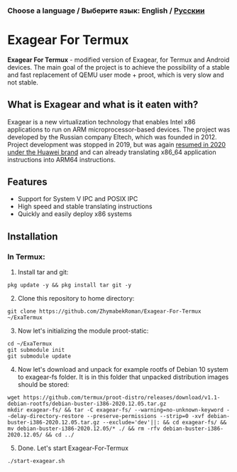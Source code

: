 ### Choose a language / Выберите язык: English / [Русскии](https://github.com/ZhymabekRoman/Exagear-For-Termux/blob/master/README-RU.md)

# Exagear For Termux
**Exagear For Termux** - modified version of Exagear, for Termux and Android devices. The main goal of the project is to achieve the possibility of a stable and fast replacement of QEMU user mode + proot, which is very slow and not stable.

## What is Exagear and what is it eaten with?
Exagear is a new virtualization technology that enables Intel x86 applications to run on ARM microprocessor-based devices. The project was developed by the Russian company Eltech, which was founded in 2012. Project development was stopped in 2019, but was again [resumed in 2020 under the Huawei brand](https://www.huaweicloud.com/kunpeng/software/exagear.html) and can already translating x86_64 application instructions into ARM64 instructions.

## Features
* Support for System V IPC and POSIX IPC
* High speed and stable translating instructions
* Quickly and easily deploy x86 systems

## Installation
### In Termux:
1) Install tar and git:
```
pkg update -y && pkg install tar git -y
```
2) Clone this repository to home directory:
```
git clone https://github.com/ZhymabekRoman/Exagear-For-Termux ~/ExaTermux
```
3) Now let's initializing the module proot-static:
```
cd ~/ExaTermux
git submodule init
git submodule update
```
4) Now let's download and unpack for example rootfs of Debian 10 system to exagear-fs folder. It is in this folder that unpacked distribution images should be stored:
```
wget https://github.com/termux/proot-distro/releases/download/v1.1-debian-rootfs/debian-buster-i386-2020.12.05.tar.gz
mkdir exagear-fs/ && tar -C exagear-fs/ --warning=no-unknown-keyword --delay-directory-restore --preserve-permissions --strip=0 -xvf debian-buster-i386-2020.12.05.tar.gz --exclude='dev'||: && cd exagear-fs/ && mv debian-buster-i386-2020.12.05/* ./ && rm -rfv debian-buster-i386-2020.12.05/ && cd ../
```
5) Done. Let's start Exagear-For-Termux
```
./start-exagear.sh
```
